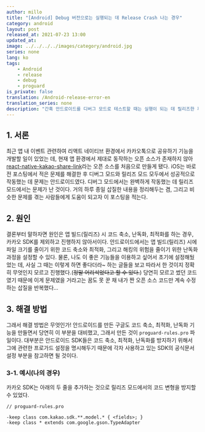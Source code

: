 ```yaml
---
author: millo
title: "[Android] Debug 버전으로는 실행되는 데 Release Crash 나는 경우"
category: android
layout: post
released_at: 2021-07-23 13:00
updated_at:
image: ../../../../images/category/android.jpg
series: none
lang: ko
tags:
    - Android
    - release
    - debug
    - proguard
is_private: false
translation: /Android-release-error-en
translation_series: none
description: "간혹 안드로이드를 디버그 모드로 테스트할 때는 실행이 되는 데 릴리즈한 후 실행하면 실패하는 경우가 있다. 이런 이유에 대해 알아보자."
---
```


## 1. 서론

최근 앱 내 이벤트 관련하여 리액트 네이티브 환경에서 카카오톡으로 공유하기 기능을 개발할 일이 있었는 데, 현재 앱 환경에서 제대로 동작하는 오픈 소스가 존재하지 않아 [react-native-kakao-share-link](https://www.npmjs.com/package/react-native-kakao-share-link)라는 오픈 소스를 처음으로 만들게 됐다. iOS는 바로 전 포스팅에서 적은 문제를 해결한 후 디버그 모드와 릴리즈 모드 모두에서 성공적으로 작동했는 데 문제는 안드로이드였다. 디버그 모드에서는 완벽하게 작동했는 데 릴리즈 모드에서는 문제가 난 것이다. 거의 하루 종일 삽질한 내용을 정리해두는 겸, 그리고 비슷한 문제를 겪는 사람들에게 도움이 되고자 이 포스팅을 적는다.

## 2. 원인

결론부터 말하자면 원인은 앱 빌드(릴리즈) 시 코드 축소, 난독화, 최적화를 하는 경우, 카카오 SDK를 제외하고 진행하지 않아서이다. 안드로이드에서는 앱 빌드(릴리즈) 시에 파일 크기를 줄이기 위한 코드 축소와 최적화, 그리고 해킹의 위험을 줄이기 위한 난독화 과정을 설정할 수 있다. 물론, 나도 이 좋은 기능들을 이용하고 싶어서 초기에 설정해뒀었는 데, 사실 그 때는 이렇게 하면 좋다더라~ 하는 글들을 보고 따라서 한 것이지 정확히 무엇인지 모르고 진행했다.(~~정말 어리석었다고 할 수 있다.~~) 당연히 모르고 썼던 코드였기 때문에 이게 문제였을 거라고는 꿈도 못 꾼 채 내가 짠 오픈 소스 코드만 계속 수정하는 삽질을 반복했다...

## 3. 해결 방법

그래서 해결 방법은 무엇인가! 안드로이드를 만든 구글도 코드 축소, 최적화, 난독화 기능을 만들면서 당연히 이 부분을 대비했고, 그래서 만든 것이 `proguard-rules.pro` 파일이다. 대부분은 안드로이드 SDK들은 코드 축소, 최적화, 난독화를 방지하기 위해서 그에 관련한 프로가드 설정을 명시해두기 때문에 각자 사용하고 있는 SDK의 공식문서 설정 부분을 참고하면 될 것이다.

### 3-1. 예시(나의 경우)

카카오 SDK는 아래의 두 줄을 추가하는 것으로 릴리즈 모드에서의 코드 변형을 방지할 수 있었다.

```
// proguard-rules.pro

-keep class com.kakao.sdk.**.model.* { <fields>; }
-keep class * extends com.google.gson.TypeAdapter
```
